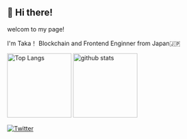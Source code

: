 <h2>👋 Hi there!</h2>
<p>welcom to my page!</p>
<p>I'm Taka！ Blockchain and Frontend Enginner from Japan🇯🇵</p>

<!---
takaya-okamoto/takaya-okamoto is a ✨ special ✨ repository because its `README.md` (this file) appears on your GitHub profile.
You can click the Preview link to take a look at your changes.
--->

 <p align="left"> 
  <img alt="Top Langs" height="150px" src="https://github-readme-stats.vercel.app/api/top-langs/?username=takaya-okamoto&layout=compact&show_icons=true&bg_color=00000000" />
  <img alt="github stats" height="150px" src="https://github-readme-stats.vercel.app/api?username=takaya-okamoto&bg_color=00000000&show_icons=ture" />
</p>

[![Twitter](https://img.shields.io/badge/-Twitter-%231DA1F2.svg?&style=flat&logo=twitter&logoColor=white&color=1c305c)](https://twitter.com/taka_yolo)
